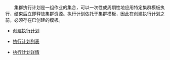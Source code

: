 

　　集群执行计划是一组作业的集合，可以一次性或周期性地应用特定集群模板执行，结束后立即释放集群资源。执行计划依托于集群模板，因此在创建执行计划之前，必须存在已创建的模板。
  
* [创建执行计划](chuang_jian_zhi_xing_ji_hua.md)


* [执行计划列表](zhi_xing_ji_hua_lie_biao.md)


* [执行计划详情](zhi_xing_ji_hua_xiang_qing.md)



